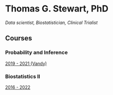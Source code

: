 # Thomas G. Stewart, PhD
*Data scientist, Biostatistician, Clinical Trialist*

## Courses
### Probability and Inference
[2019 - 2021 (Vandy)](https://thomasgstewart.github.io/data-science-5620-fall-2021/)

### Biostatistics II
[2016 - 2022](https://biostat.app.vumc.org/wiki/Main/MsciBiostatII?rev=92)
